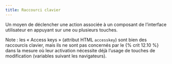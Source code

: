 ```yaml
---
title: Raccourci clavier
---
```


Un moyen de déclencher une action associée à un composant de l’interface
utilisateur en appuyant sur une ou plusieurs touches.

Note : les <span lang="en">« Access keys »</span> (attribut HTML `accesskey`) sont bien des
raccourcis clavier, mais ils ne sont pas concernés par le {% crit 12.10 %} dans la mesure où leur activation nécessite déjà l’usage de touches de
modification (variables suivant les navigateurs).
